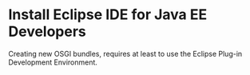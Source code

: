 # Install Eclipse IDE for Java EE Developers

Creating new OSGI bundles, requires at least to use the Eclipse Plug-in Development Environment. 





